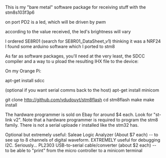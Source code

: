 This is my "bare metal" software package for receiving stuff  with the stm8s103f3p6 


on port PD2 is a led, which will be driven by pwm

according to the value received, the led's brightness will vary


I ordered SE8R01 (search for SE8R01_DataSheet_v1) thinking it was a NRF24
I found some arduino software which I ported to stm8


As far as software packages, you'll need at the very least, the SDCC compiler and a way to u
pload the resulting IHX file to the device:

On my Orange Pi:

apt-get install sdcc

(optional if you want serial comms back to the host) apt-get install minicom

git clone http://github.com/vdudouyt/stm8flash
cd stm8flash
make
make install

The hardware programmer is sold on Ebay for around $4 each. Look for "st-link v2". Note that
 a hardware programmer is required to program the stm8 family. There is not a serial uploade
r installed like the stm32 has.

Optional but extremely useful:
Saleae Logic Analyzer (About $7 each) -- to see up to 8 channels of digital waveform. EXTREMELY useful for debugging I2C. Seriously...
PL2303 USB-to-serial cable/converter (about $2 each) -- to be able to "print" from the micro
controller to a minicom terminal


